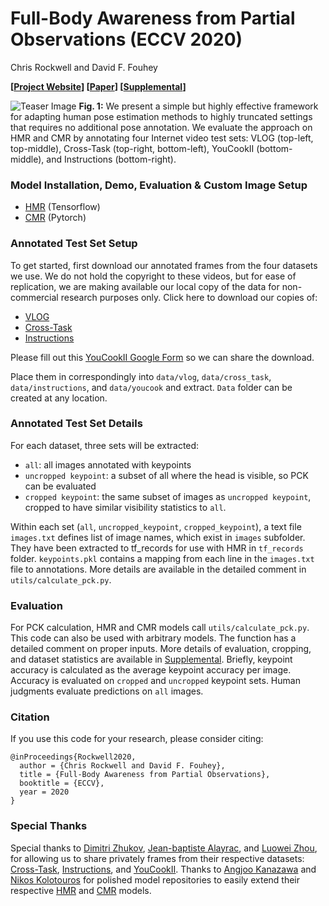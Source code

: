 # Full-Body Awareness from Partial Observations (ECCV 2020)

Chris Rockwell and David F. Fouhey

**[[Project Website](https://crockwell.github.io/partial_humans/)] [[Paper](https://crockwell.github.io/partial_humans/data/paper.pdf)] [[Supplemental](https://crockwell.github.io/partial_humans/data/paper-supp.pdf)]**

![Teaser Image](teaser.png)
**Fig. 1:** We present a simple but highly effective framework for adapting human pose estimation methods to highly truncated settings that requires no additional pose annotation. We evaluate the approach on HMR and CMR by annotating four Internet video test sets: VLOG (top-left, top-middle), Cross-Task (top-right, bottom-left), YouCookII (bottom-middle), and Instructions (bottom-right).


### Model Installation, Demo, Evaluation & Custom Image Setup
- [HMR](https://github.com/crockwell/partial_humans/blob/master/hmr/README.md) (Tensorflow)
- [CMR](https://github.com/crockwell/partial_humans/blob/master/GraphCMR/README.md) (Pytorch)

### Annotated Test Set Setup
To get started, first download our annotated frames from the four datasets we use. 
We do not hold the copyright to these videos, but for ease of replication, we are 
making available our local copy of the data for non-commercial 
research purposes only. Click here to download our copies of:

* [VLOG](https://crockwell.github.io/partial_humans/annotated_test_set/vlog/agree.html)
* [Cross-Task](https://crockwell.github.io/partial_humans/annotated_test_set/cross_task/agree.html)
* [Instructions](https://crockwell.github.io/partial_humans/annotated_test_set/instructions/agree.html)

Please fill out this [YouCookII Google Form](https://docs.google.com/forms/d/e/1FAIpQLScfuMCvHvsFRuW0pdYeS0APYm4VOakjo1IF9LJmwdiaiNmiTw/viewform) so we can share the download.

Place them in correspondingly into `data/vlog`, `data/cross_task`, `data/instructions`, and `data/youcook` and extract.
`Data` folder can be created at any location.

### Annotated Test Set Details

For each dataset, three sets will be extracted: 
- `all`: all images annotated with keypoints
- `uncropped keypoint`: a subset of all where the head is visible, so PCK can be evaluated
- `cropped keypoint`: the same subset of images as `uncropped keypoint`, cropped to have similar visibility statistics to `all`.

Within each set (`all`, `uncropped_keypoint`, `cropped_keypoint`), a text file `images.txt` defines list of image names, which exist in `images` subfolder. They have been extracted to tf_records for use with HMR in `tf_records` folder. `keypoints.pkl` contains a mapping from each line in the `images.txt` file to annotations. More details are available in the detailed comment in `utils/calculate_pck.py`.

### Evaluation
For PCK calculation, HMR and CMR models call `utils/calculate_pck.py`. This code can also be used with arbitrary models. The function has a detailed comment on proper inputs. More details of evaluation, cropping, and dataset statistics are available in [Supplemental](https://crockwell.github.io/partial_humans/data/2820-supp.pdf). Briefly, keypoint accuracy is calculated as the average keypoint accuracy per image. Accuracy is evaluated on `cropped` and `uncropped` keypoint sets. Human judgments evaluate predictions on `all` images.

### Citation
If you use this code for your research, please consider citing:
```
@inProceedings{Rockwell2020,
  author = {Chris Rockwell and David F. Fouhey},
  title = {Full-Body Awareness from Partial Observations},
  booktitle = {ECCV},
  year = 2020
}
```

### Special Thanks
Special thanks to [Dimitri Zhukov](https://www.di.ens.fr/dimitri.zhukov/), [Jean-baptiste Alayrac](https://www.jbalayrac.com/), and [Luowei Zhou](https://luoweizhou.github.io/), for allowing us to share privately frames from their respective datasets: [Cross-Task](https://github.com/DmZhukov/CrossTask), [Instructions](https://www.di.ens.fr/willow/research/instructionvideos/), and [YouCookII](http://youcook2.eecs.umich.edu/). Thanks to [Angjoo Kanazawa](https://people.eecs.berkeley.edu/~kanazawa/) and [Nikos Kolotouros](https://www.seas.upenn.edu/~nkolot/) for polished model repositories to easily extend their respective [HMR](https://github.com/akanazawa/hmr) and [CMR](https://github.com/nkolot/GraphCMR/) models.
